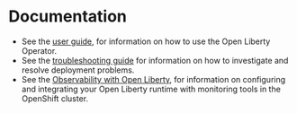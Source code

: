 # Documentation

* See the [user guide](user-guide.md), for information on how to use the Open Liberty Operator.
* See the [troubleshooting guide](troubleshooting.md) for information on how to investigate and resolve deployment problems.
* See the [Observability with Open Liberty](observability-deployment.md), for information on configuring and integrating your Open Liberty runtime with monitoring tools in the OpenShift cluster.